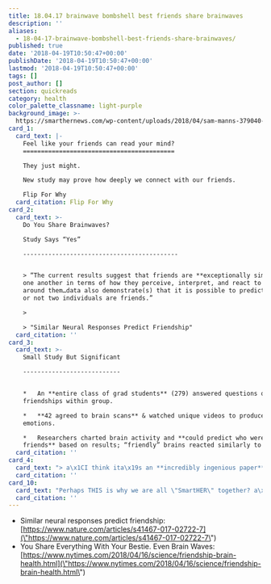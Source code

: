 ```yaml
---
title: 18.04.17 brainwave bombshell best friends share brainwaves
description: ''
aliases:
  - 18-04-17-brainwave-bombshell-best-friends-share-brainwaves/
published: true
date: '2018-04-19T10:50:47+00:00'
publishDate: '2018-04-19T10:50:47+00:00'
lastmod: '2018-04-19T10:50:47+00:00'
tags: []
post_author: []
section: quickreads
category: health
color_palette_classname: light-purple
background_image: >-
  https://smarthernews.com/wp-content/uploads/2018/04/sam-manns-379040-unsplash-scaled.jpg
card_1:
  card_text: |-
    Feel like your friends can read your mind?
    ==========================================

    They just might.

    New study may prove how deeply we connect with our friends.

    Flip For Why
  card_citation: Flip For Why
card_2:
  card_text: >-
    Do You Share Brainwaves?  

    Study Says “Yes”

    -------------------------------------------


    > “The current results suggest that friends are **exceptionally similar** to
    one another in terms of how they perceive, interpret, and react to the world
    around them…data also demonstrate(s) that it is possible to predict whether
    or not two individuals are friends.”

    > 

    > "Similar Neural Responses Predict Friendship"
  card_citation: ''
card_3:
  card_text: >-
    Small Study But Significant

    ---------------------------


    *   An **entire class of grad students** (279) answered questions on
    friendships within group.

    *   **42 agreed to brain scans** & watched unique videos to produce range of
    emotions.

    *   Researchers charted brain activity and **could predict who were
    friends** based on results; “friendly” brains reacted similarly to images.
  card_citation: ''
card_4:
  card_text: "> a\x1CI think ita\x19s an **incredibly ingenious paper**. It suggests that friends resemble each other not just superficially, but in the very structures of their brains.a\x1D\n> \n> Nicholas Christakis, biosociologist, Yale University, who studies social connections, speaking to 'New York Times'"
  card_citation: ''
card_10:
  card_text: "Perhaps THIS is why we are all \"SmartHER\" together? a\x1C...shared processing could make people click more easily and have the sort of seamless social interaction that can feel so rewarding.\"\n\n[view sources](https://smarthernews.com/18-04-17-brainwave-bombshell-best-friends-share-brainwaves/)"
  card_citation: ''
---
```

*   Similar neural responses predict friendship: [https://www.nature.com/articles/s41467-017-02722-7](\"https://www.nature.com/articles/s41467-017-02722-7\")
*   You Share Everything With Your Bestie. Even Brain Waves: [https://www.nytimes.com/2018/04/16/science/friendship-brain-health.html](\"https://www.nytimes.com/2018/04/16/science/friendship-brain-health.html\")